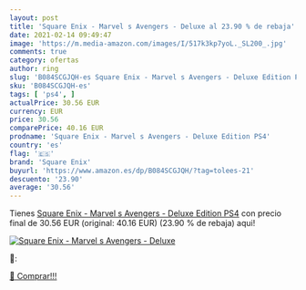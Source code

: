 ```yaml
---
layout: post
title: 'Square Enix - Marvel s Avengers - Deluxe al 23.90 % de rebaja'
date: 2021-02-14 09:49:47
image: 'https://m.media-amazon.com/images/I/517k3kp7yoL._SL200_.jpg'
comments: true
category: ofertas
author: ring
slug: 'B084SCGJQH-es Square Enix - Marvel s Avengers - Deluxe Edition PS4'
sku: 'B084SCGJQH-es'
tags: [ 'ps4', ]
actualPrice: 30.56 EUR
currency: EUR
price: 30.56
comparePrice: 40.16 EUR
prodname: 'Square Enix - Marvel s Avengers - Deluxe Edition PS4'
country: 'es'
flag: '🇪🇸'
brand: 'Square Enix'
buyurl: 'https://www.amazon.es/dp/B084SCGJQH/?tag=tolees-21'
descuento: '23.90'
average: '30.56'
---
```


Tienes [Square Enix - Marvel s Avengers - Deluxe Edition PS4](https://www.amazon.es/dp/B084SCGJQH/?tag=tolees-21) con precio final de  30.56 EUR (original: 40.16 EUR) (23.90 %  de rebaja) aqui!

[![Square Enix - Marvel s Avengers - Deluxe](https://m.media-amazon.com/images/I/517k3kp7yoL._SL200_.jpg)](https://www.amazon.es/dp/B084SCGJQH/?tag=tolees-21)

🔎:


[🛒 Comprar!!!](https://www.amazon.es/dp/B084SCGJQH/?tag=tolees-21)
